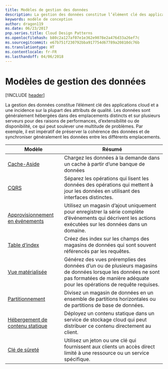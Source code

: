 ```yaml
---
title: Modèles de gestion des données
description: La gestion des données constitue l’élément clé des applications cloud et a une incidence sur la plupart des attributs de qualité. Les données sont généralement hébergées dans des emplacements distincts et sur plusieurs serveurs pour des raisons de performances, d’extensibilité ou de disponibilité, ce qui peut soulever une multitude de problèmes. Par exemple, il est impératif de préserver la cohérence des données et de synchroniser généralement les données entre les différents emplacements.
keywords: modèle de conception
author: dragon119
ms.date: 06/23/2017
pnp.series.title: Cloud Design Patterns
ms.openlocfilehash: b80c2a127af07e1e362e9078e2a476d33a26ef7c
ms.sourcegitcommit: e67b751f230792bba917754d67789a20810dc76b
ms.translationtype: HT
ms.contentlocale: fr-FR
ms.lasthandoff: 04/06/2018
---
```

# <a name="data-management-patterns"></a>Modèles de gestion des données

[!INCLUDE [header](../../_includes/header.md)]

La gestion des données constitue l’élément clé des applications cloud et a une incidence sur la plupart des attributs de qualité. Les données sont généralement hébergées dans des emplacements distincts et sur plusieurs serveurs pour des raisons de performances, d’extensibilité ou de disponibilité, ce qui peut soulever une multitude de problèmes. Par exemple, il est impératif de préserver la cohérence des données et de synchroniser généralement les données entre les différents emplacements.


|                        Modèle                         |                                                                  Résumé                                                                  |
|--------------------------------------------------------|-------------------------------------------------------------------------------------------------------------------------------------------|
|            [Cache-Aside](../cache-aside.md)            |                                            Chargez les données à la demande dans un cache à partir d’une banque de données                                             |
|                   [CQRS](../cqrs.md)                   |                    Séparez les opérations qui lisent les données des opérations qui mettent à jour les données en utilisant des interfaces distinctes.                     |
|         [Approvisionnement en événements](../event-sourcing.md)         |               Utilisez un magasin d’ajout uniquement pour enregistrer la série complète d’événements qui décrivent les actions exécutées sur les données dans un domaine.               |
|            [Table d’index](../index-table.md)            |                         Créez des index sur les champs des magasins de données qui sont souvent référencés par les requêtes.                          |
|      [Vue matérialisée](../materialized-view.md)      | Générez des vues préremplies des données d’un ou de plusieurs magasins de données lorsque les données ne sont pas formatées de manière adéquate pour les opérations de requête requises. |
|               [Partitionnement](../sharding.md)               |                                    Divisez un magasin de données en un ensemble de partitions horizontales ou de partitions de base de données.                                     |
| [Hébergement de contenu statique](../static-content-hosting.md) |                   Déployez un contenu statique dans un service de stockage cloud qui peut distribuer ce contenu directement au client.                    |
|              [Clé de sûreté](../valet-key.md)              |                 Utilisez un jeton ou une clé qui fournissent aux clients un accès direct limité à une ressource ou un service spécifique.                 |

